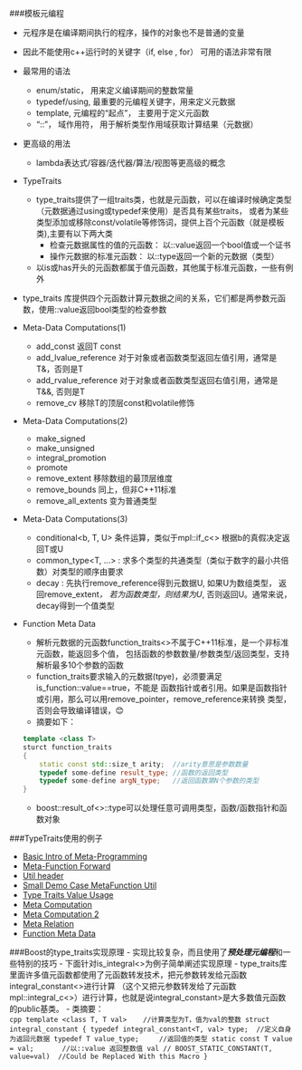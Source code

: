 ###模板元编程
- 元程序是在编译期间执行的程序，操作的对象也不是普通的变量
- 因此不能使用c++运行时的关键字（if, else , for） 可用的语法非常有限
- 最常用的语法
  - enum/static， 用来定义编译期间的整数常量
  - typedef/using, 最重要的元编程关键字，用来定义元数据
  - template, 元编程的“起点”， 主要用于定义元函数
  - “::”， 域作用符， 用于解析类型作用域获取计算结果（元数据）
- 更高级的用法
  - lambda表达式/容器/迭代器/算法/视图等更高级的概念
- TypeTraits
    - type_traits提供了一组traits类，也就是元函数，可以在编译时候确定类型（元数据通过using或typedef来使用）是否具有某些traits，
    或者为某些类型添加或移除const/volatile等修饰词，提供上百个元函数（就是模板类),主要有以下两大类
        - 检查元数据属性的值的元函数： 以::value返回一个bool值或一个证书
        - 操作元数据的标准元函数： 以::type返回一个新的元数据（类型）
    - 以is或has开头的元函数都属于值元函数，其他属于标准元函数，一些有例外
    
- type_traits 库提供四个元函数计算元数据之间的关系，它们都是两参数元函数，使用::value返回bool类型的检查参数

- Meta-Data Computations(1)
    - add_const<T> 返回T const
    - add_lvalue_reference<T> 对于对象或者函数类型返回左值引用，通常是T&，否则是T
    - add_rvalue_reference<T> 对于对象或者函数类型返回右值引用，通常是T&&, 否则是T
    - remove_cv<T> 移除T的顶层const和volatile修饰

- Meta-Data Computations(2)
    - make_signed<T>
    - make_unsigned<T>
    - integral_promotion<T>
    - promote<T>
    - remove_extent<T> 移除数组的最顶层维度
    - remove_bounds<T> 同上，但非C++11标准
    - remove_all_extents<T> 变为普通类型    
    
- Meta-Data Computations(3)
    - conditional<b, T, U> 条件运算，类似于mpl::if_c<> 根据b的真假决定返回T或U
    - common_type<T, ...> : 求多个类型的共通类型（类似于数字的最小共倍数）对类型的顺序由要求
    - decay<T> : 先执行remove_reference<T>得到元数据U, 如果U为数组类型， 返回remove_extent<T>*， 
    若为函数类型，则结果为U*, 否则返回U。通常来说，decay<T>得到一个值类型
    
- Function Meta Data
    - 解析元数据的元函数function_traits<>不属于C++11标准，是一个非标准元函数，能返回多个值，
    包括函数的参数数量/参数类型/返回类型，支持解析最多10个参数的函数
    - function_traits<T>要求输入的元数据(tpye)，必须要满足is_function<T>::value==true，不能是
    函数指针或者引用。如果是函数指针或引用，那么可以用remove_pointer<T>，remove_reference<T>来转换
    类型，否则会导致编译错误，:blush:
    - 摘要如下：   
    ```cpp
    template <class T>
    sturct function_traits
    {
        static const std::size_t arity;  //arity意思是参数数量
        typedef some-define result_type; //函数的返回类型
        typedef some-define argN_type;   //返回函数第N个参数的类型
    }
    ```
    - boost::result_of<>::type可以处理任意可调用类型，函数/函数指针和函数对象

###TypeTraits使用的例子
- [Basic Intro of Meta-Programming](MetaFunction.cpp)
- [Meta-Function Forward](MetaFunctionForward.cpp)
- [Util header](MetaFunctionTool.h)
- [Small Demo Case MetaFunction Util](MetaFunctionTool.cpp)
- [Type Traits Value Usage](TypeTraitsUsage.cpp)
- [Meta Computation](MetaDataComputation.cpp)
- [Meta Computation 2](MetaDataComputationOthers.cpp)
- [Meta Relation](MetaDataRelation.cpp)
- [Function Meta Data](ParseFunctionMetaData.cpp)    
    
###Boost的type_traits实现原理
    - 实现比较复杂，而且使用了***预处理元编程***和一些特别的技巧
    - 下面针对is_integral<>为例子简单阐述实现原理
        - type_traits库里面许多值元函数都使用了元函数转发技术，把元参数转发给元函数integral_constant<>进行计算
        （这个又把元参数转发给了元函数mpl::integral_c<>）进行计算，也就是说integral_constant>是大多数值元函数
        的public基类。
    - 类摘要：  
    ```cpp
    template <class T, T val>    //计算类型为T，值为val的整数
    struct integral_constant
    {
        typedef integral_constant<T, val> type;  //定义自身为返回元数据
        typedef T value_type;     //返回值的类型
        static const T value = val;       //以::value 返回整数值 val
        // BOOST_STATIC_CONSTANT(T, value=val)  //Could be Replaced With this Macro
    }
    ```
       
